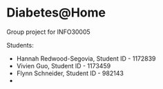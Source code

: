# Diabetes@Home

Group project for INFO30005

Students:

-   Hannah Redwood-Segovia, Student ID - 1172839
-   Vivien Guo, Student ID - 1173459
-   Flynn Schneider, Student ID - 982143
-
